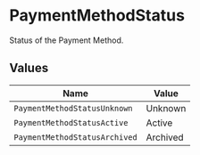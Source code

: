 # PaymentMethodStatus

Status of the Payment Method.


## Values

| Name                          | Value                         |
| ----------------------------- | ----------------------------- |
| `PaymentMethodStatusUnknown`  | Unknown                       |
| `PaymentMethodStatusActive`   | Active                        |
| `PaymentMethodStatusArchived` | Archived                      |
